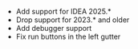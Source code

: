 - Add support for IDEA 2025.*
- Drop support for 2023.* and older
- Add debugger support
- Fix run buttons in the left gutter